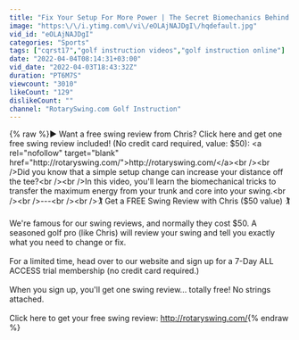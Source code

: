 ```yaml
---
title: "Fix Your Setup For More Power | The Secret Biomechanics Behind Golf"
image: "https:\/\/i.ytimg.com\/vi\/eOLAjNAJDgI\/hqdefault.jpg"
vid_id: "eOLAjNAJDgI"
categories: "Sports"
tags: ["cqrst17","golf instruction videos","golf instruction online"]
date: "2022-04-04T08:14:31+03:00"
vid_date: "2022-04-03T18:43:32Z"
duration: "PT6M7S"
viewcount: "3010"
likeCount: "129"
dislikeCount: ""
channel: "RotarySwing.com Golf Instruction"
---
```

{% raw %}► Want a free swing review from Chris? Click here and get one free swing review included! (No credit card required, value: $50): <a rel="nofollow" target="blank" href="http://rotaryswing.com/">http://rotaryswing.com/</a><br /><br />Did you know that a simple setup change can increase your distance off the tee?<br /><br />In this video, you'll learn the biomechanical tricks to transfer the maximum energy from your trunk and core into your swing.<br /><br />---<br /><br />🏌️ Get a FREE Swing Review with Chris ($50 value) 🏌️<br /><br />We're famous for our swing reviews, and normally they cost $50. A seasoned golf pro (like Chris) will review your swing and tell you exactly what you need to change or fix. <br /><br />For a limited time, head over to our website and sign up for a 7-Day ALL ACCESS trial membership (no credit card required.) <br /><br />When you sign up, you'll get one swing review... totally free! No strings attached. <br /><br /> Click here to get your free swing review: <a rel="nofollow" target="blank" href="http://rotaryswing.com/">http://rotaryswing.com/</a>{% endraw %}
